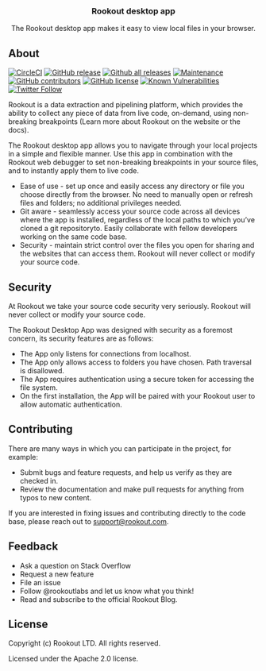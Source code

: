 <h3 align="center">Rookout desktop app</h3>

<p align="center">
  The Rookout desktop app makes it easy to view local files in your browser.
</p>

## About
[![CircleCI](https://img.shields.io/circleci/build/github/Rookout/explorook.svg?style=flat-square)](https://circleci.com/gh/Rookout/explorook)
[![GitHub release](https://img.shields.io/github/release/rookout/explorook.svg?style=flat-square)](https://GitHub.com/Rookout/explorook/releases/)
[![Github all releases](https://img.shields.io/github/downloads/rookout/explorook/total.svg?style=flat-square)](https://GitHub.com/Rookout/explorook/releases/)
[![Maintenance](https://img.shields.io/badge/Maintained%3F-yes-green.svg?style=flat-square)](https://GitHub.com//Rookout/explorook/graphs/commit-activity)
[![GitHub contributors](https://img.shields.io/github/contributors/rookout/explorook.svg?style=flat-square)](https://GitHub.com/Rookout/explorook/graphs/contributors/)
[![GitHub license](https://img.shields.io/github/license/rookout/explorook.svg?style=flat-square)](https://github.com/Rookout/explorook/blob/master/LICENSE)
[![Known Vulnerabilities](https://snyk.io/test/github/rookout/explorook/badge.svg?style=flat-square)](https://snyk.io/test/github/rookout/explorook)
[![Twitter Follow](https://img.shields.io/twitter/follow/rookoutlabs.svg?style=social)](https://twitter.com/rookoutlabs)

Rookout is a data extraction and pipelining platform, which provides the ability to collect any piece of data from live code, on-demand, using non-breaking breakpoints (Learn more about Rookout on the website or the docs).

The Rookout desktop app allows you to navigate through your local projects in a simple and flexible manner. Use this app in combination with the Rookout web debugger to set non-breaking breakpoints in your source files, and to instantly apply them to live code. 

- Ease of use - set up once and easily access any directory or file you choose directly from the browser. No need to manually open or refresh files and folders; no additional privileges needed.
- Git aware - seamlessly access your source code across all devices where the app is installed, regardless of the local paths to which you’ve cloned a git repositoryto. Easily collaborate with fellow developers working on the same code base. 
- Security - maintain strict control over the files you open for sharing and the websites that can access them. Rookout will never collect or modify your source code. 

## Security

At Rookout we take your source code security very seriously. Rookout will never collect or modify your source code. 

The Rookout Desktop App was designed with security as a foremost concern, its security features are as follows:
- The App only listens for connections from localhost.
- The App only allows access to folders you have chosen. Path traversal is disallowed.
- The App requires authentication using a secure token for accessing the file system.
- On the first installation, the App will be paired with your Rookout user to allow automatic authentication.

## Contributing

There are many ways in which you can participate in the project, for example:
- Submit bugs and feature requests, and help us verify as they are checked in.
- Review the documentation and make pull requests for anything from typos to new content. 

If you are interested in fixing issues and contributing directly to the code base, please reach out to support@rookout.com.

## Feedback

- Ask a question on Stack Overflow
- Request a new feature
- File an issue
- Follow @rookoutlabs and let us know what you think!
- Read and subscribe to the official Rookout Blog.

## License

Copyright (c) Rookout LTD. All rights reserved. 

Licensed under the Apache 2.0 license.
